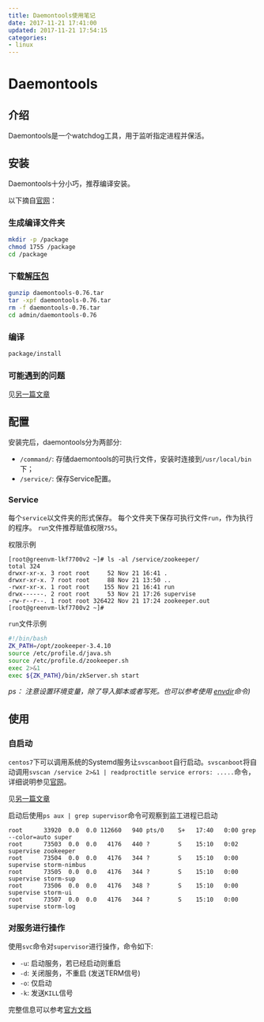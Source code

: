 ```yaml
---
title: Daemontools使用笔记
date: 2017-11-21 17:41:00
updated: 2017-11-21 17:54:15
categories:
- linux
---
```

# Daemontools

## 介绍

Daemontools是一个watchdog工具，用于监听指定进程并保活。

## 安装

Daemontools十分小巧，推荐编译安装。

以下摘自[官网][install]：

### 生成编译文件夹

````bash
mkdir -p /package
chmod 1755 /package
cd /package
````

### 下载[解压包][dl]

````bash
gunzip daemontools-0.76.tar
tar -xpf daemontools-0.76.tar
rm -f daemontools-0.76.tar
cd admin/daemontools-0.76
````

### 编译

````bash
package/install
````

### 可能遇到的问题

见[另一篇文章][error-while-compile]



[install]: http://cr.yp.to/daemontools/install.html
[dl]: http://cr.yp.to/daemontools/daemontools-0.76.tar.gz
[error-while-compile]: /archives/42/
## 配置

安装完后，daemontools分为两部分:

- `/command/`: 存储daemontools的可执行文件，安装时连接到`/usr/local/bin`下；
- `/service/`: 保存Service配置。

### Service

每个`service`以文件夹的形式保存。
每个文件夹下保存可执行文件`run`，作为执行的程序。
`run`文件推荐赋值权限`755`。

权限示例

````Bsh
[root@greenvm-lkf7700v2 ~]# ls -al /service/zookeeper/
total 324
drwxr-xr-x. 3 root root     52 Nov 21 16:41 .
drwxr-xr-x. 7 root root     88 Nov 21 13:50 ..
-rwxr-xr-x. 1 root root    155 Nov 21 16:41 run
drwx------. 2 root root     53 Nov 21 17:26 supervise
-rw-r--r--. 1 root root 326422 Nov 21 17:24 zookeeper.out
[root@greenvm-lkf7700v2 ~]#
````

`run`文件示例

````bash
#!/bin/bash
ZK_PATH=/opt/zookeeper-3.4.10
source /etc/profile.d/java.sh
source /etc/profile.d/zookeeper.sh
exec 2>&1
exec ${ZK_PATH}/bin/zkServer.sh start
````

_ps： 注意设置环境变量，除了导入脚本或者写死。也可以参考使用 [envdir][envdir]命令)_

[envdir]: http://cr.yp.to/daemontools/envdir.html

## 使用

### 自启动

`centos7`下可以调用系统的Systemd服务让`svscanboot`自行启动。`svscanboot`将自动调用`svscan /service 2>&1 | readproctitle service errors: .....`命令，详细说明参见[官网][svscanboot]。

见[另一篇文章][systemd-for-daemontools]

启动后使用`ps aux | grep supervisor`命令可观察到监工进程已启动

````bsh
root      33920  0.0  0.0 112660   940 pts/0    S+   17:40   0:00 grep --color=auto super
root      73503  0.0  0.0   4176   440 ?        S    15:10   0:02 supervise zookeeper
root      73504  0.0  0.0   4176   344 ?        S    15:10   0:00 supervise storm-nimbus
root      73505  0.0  0.0   4176   344 ?        S    15:10   0:00 supervise storm-sup
root      73506  0.0  0.0   4176   348 ?        S    15:10   0:00 supervise storm-ui
root      73507  0.0  0.0   4176   344 ?        S    15:10   0:00 supervise storm-log
````

### 对服务进行操作

使用`svc`命令对`supervisor`进行操作，命令如下:

- `-u`: 启动服务，若已经启动则重启
- `-d`: 关闭服务，不重启 (发送TERM信号)
- `-o`: 仅启动
- `-k`: 发送`KILL`信号

完整信息可以参考[官方文档][svc]

[systemd-for-daemontools]: /archives/43/
[svscanboot]: http://cr.yp.to/daemontools/svscanboot.html
[svc]: http://cr.yp.to/daemontools/svc.html